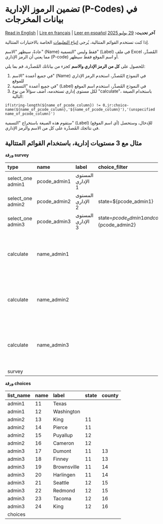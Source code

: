 # تضمين الرموز الإدارية (P-Codes) في بيانات المخرجات
<a href="../p_codes.html">Read in English</a> | <a href="../fr/p_codes.html">Lire en français</a> | <a href="../es/p_codes.html">Leer en español</a>
**آخر تحديث:** <a href="https://github.com/kobotoolbox/docs/blob/47cbc8887d6df73ef3bf760d5a3962b77ab26ed8/source/p_codes.md" class="reference">29 يوليو 2025</a>

إذا كنت تستخدم القوائم المتتالية، يُرجى [اتباع التعليمات](cascading_select.md)
الخاصة بالاختيارات المتتالية.

عادةً، سيظهر "الاسم" (Name) فقط وليس "التسمية" (Label) في ملف Excel المُصدَّر،
مما يعني أن الرمز الإداري (P-code) أو اسم الموقع فقط سيظهر.

للحصول على **كل من الرمز الإداري والاسم** كجزء من بياناتك المُصدَّرة، قم بما يلي:

1. في جميع أعمدة "الاسم" (Name) في النموذج المُصدَّر، استخدم الرمز الإداري للموقع
2. في جميع أعمدة "التسمية" (Label) في النموذج المُصدَّر، استخدم اسم الموقع
3. لكل مستوى إداري تستخدمه، أضف سؤالاً من نوع "calculate"، باستخدام الصيغة التالية:

`if(string-length(${name_of_pcode_column}) != 0,jr:choice-name(${name_of_pcode_column},'${name_of_pcode_column}'),'(unspecified name_of_pcode_column)')`

<p class="note">ستقوم هذه الصيغة باستخراج "التسمية" (Label) (أي اسم الموقع) للإدخال، وستحصل في نتائجك المُصدَّرة على كل من الاسم والرمز الإداري.</p>

## مثال مع 3 مستويات إدارية، باستخدام القوائم المتتالية

**ورقة survey**

| type              | name         | label          | choice_filter                                    | calculation                                                                                                               |
| :---------------- | :----------- | :------------- | :----------------------------------------------- | :------------------------------------------------------------------------------------------------------------------------ |
| select_one admin1 | pcode_admin1 | المستوى الإداري 1 |                                                  |                                                                                                                           |
| select_one admin2 | pcode_admin2 | المستوى الإداري 2 | state=${pcode_admin1}                            |                                                                                                                           |
| select_one admin3 | pcode_admin3 | المستوى الإداري 3 | state=${pcode_admin1} and county=${pcode_admin2} |                                                                                                                           |
| calculate         | name_admin1  |                |                                                  | if(string-length(${pcode_admin1}) != 0, jr:choice-name(${pcode_admin1}, '${pcode_admin1}'), '(unspecified pcode_admin1)') |
| calculate         | name_admin2  |                |                                                  | if(string-length(${pcode_admin2}) != 0, jr:choice-name(${pcode_admin2}, '${pcode_admin2}'), '(unspecified pcode_admin2)') |
| calculate         | name_admin3  |                |                                                  | if(string-length(${pcode_admin3}) != 0, jr:choice-name(${pcode_admin3}, '${pcode_admin3}'), '(unspecified pcode_admin3)') |
| survey |

**ورقة choices**

| list_name | name | label       | state | county |
| :-------- | :--- | :---------- | :---- | :----- |
| admin1    | 11   | Texas       |       |        |
| admin1    | 12   | Washington  |       |        |
| admin2    | 13   | King        | 11    |        |
| admin2    | 14   | Pierce      | 11    |        |
| admin2    | 15   | Puyallup    | 12    |        |
| admin2    | 16   | Cameron     | 12    |        |
| admin3    | 17   | Dumont      | 11    | 13     |
| admin3    | 18   | Finney      | 11    | 13     |
| admin3    | 19   | Brownsville | 11    | 14     |
| admin3    | 20   | Harlingen   | 11    | 14     |
| admin3    | 21   | Seattle     | 12    | 15     |
| admin3    | 22   | Redmond     | 12    | 15     |
| admin3    | 23   | Tacoma      | 12    | 16     |
| admin3    | 24   | King        | 12    | 16     |
| choices |